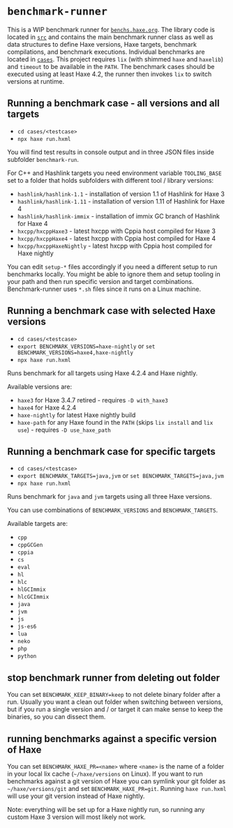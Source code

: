 # `benchmark-runner`

This is a WIP benchmark runner for [`benchs.haxe.org`](https://benchs.haxe.org/). The library code is located in [`src`](src) and contains the main benchmark runner class as well as data structures to define Haxe versions, Haxe targets, benchmark compilations, and benchmark executions. Individual benchmarks are located in [`cases`](cases). This project requires `lix` (with shimmed `haxe` and `haxelib`) and `timeout` to be available in the `PATH`. The benchmark cases should be executed using at least Haxe 4.2, the runner then invokes `lix` to switch versions at runtime.

## Running a benchmark case - all versions and all targets

- `cd cases/<testcase>`
- `npx haxe run.hxml`

You will find test results in console output and in three JSON files inside subfolder `benchmark-run`.

For C++ and Hashlink targets you need environment variable `TOOLING_BASE` set to a folder that holds subfolders with different tool / library versions:

- `hashlink/hashlink-1.1` - installation of version 1.1 of Hashlink for Haxe 3
- `hashlink/hashlink-1.11` - installation of version 1.11 of Hashlink for Haxe 4
- `hashlink/hashlink-immix` - installation of immix GC branch of Hashlink for Haxe 4
- `hxcpp/hxcppHaxe3` - latest hxcpp with Cppia host compiled for Haxe 3
- `hxcpp/hxcppHaxe4` - latest hxcpp with Cppia host compiled for Haxe 4
- `hxcpp/hxcppHaxeNightly` - latest hxcpp with Cppia host compiled for Haxe nightly

You can edit `setup-*` files accordingly if you need a different setup to run benchmarks locally.
You might be able to ignore them and setup tooling in your path and then run specific version and target combinations. Benchmark-runner uses `*.sh` files since it runs on a Linux machine.

## Running a benchmark case with selected Haxe versions

- `cd cases/<testcase>`
- `export BENCHMARK_VERSIONS=haxe-nightly` or `set BENCHMARK_VERSIONS=haxe4,haxe-nightly`
- `npx haxe run.hxml`

Runs benchmark for all targets using Haxe 4.2.4 and Haxe nightly.

Available versions are:

- `haxe3` for Haxe 3.4.7 retired - requires `-D with_haxe3`
- `haxe4` for Haxe 4.2.4
- `haxe-nightly` for latest Haxe nightly build
- `haxe-path` for any Haxe found in the `PATH` (skips `lix install` and `lix use`) - requires `-D use_haxe_path`

## Running a benchmark case for specific targets

- `cd cases/<testcase>`
- `export BENCHMARK_TARGETS=java,jvm` or `set BENCHMARK_TARGETS=java,jvm`
- `npx haxe run.hxml`

Runs benchmark for `java` and `jvm` targets using all three Haxe versions.

You can use combinations of `BENCHMARK_VERSIONS` and `BENCHMARK_TARGETS`.

Available targets are:

- `cpp`
- `cppGCGen`
- `cppia`
- `cs`
- `eval`
- `hl`
- `hlc`
- `hlGCImmix`
- `hlcGCImmix`
- `java`
- `jvm`
- `js`
- `js-es6`
- `lua`
- `neko`
- `php`
- `python`

## stop benchmark runner from deleting out folder 

You can set `BENCHMARK_KEEP_BINARY=keep` to not delete binary folder after a run. 
Usually you want a clean out folder when switching between versions, but if you run a single version and / or target it can make sense to keep the binaries, 
so you can dissect them.

## running benchmarks against a specific version of Haxe

You can set `BENCHMARK_HAXE_PR=<name>` where `<name>` is the name of a folder in your local lix cache (`~/haxe/versions` on Linux). If you want to run benchmarks against a git version of Haxe you can symlink your git folder as `~/haxe/versions/git` and set `BENCHMARK_HAXE_PR=git`. Running `haxe run.hxml` will use your git version instead of Haxe nightly.

Note: everything will be set up for a Haxe nightly run, so running any custom Haxe 3 version will most likely not work.
